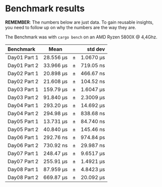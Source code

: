 Benchmark results
=================
**REMEMBER**: The numbers below are just data. To gain reusable insights, you need to follow up on
why the numbers are the way they are.

The Benchmark was with `cargo bench` on an AMD Ryzen 5800X @ 4,4Ghz.

| Benchmark         | Mean         |     |   std dev  |
|:------------------|:------------:|-----|-----------:|
| Day01 Part 1      | 28.556 µs	   | ±   | 1.0670 µs  |
| Day01 Part 2      | 33.966 µs	   | ±   | 719.05 ns  |
| Day02 Part 1      | 20.898 µs	   | ±   | 466.67 ns  |
| Day02 Part 2      | 21.608 µs	   | ±   | 104.52 ns  |
| Day03 Part 1      | 159.79 µs	   | ±   | 1.6047 µs  |
| Day03 Part 2      | 91.840 µs	   | ±   | 2.3009 µs  |
| Day04 Part 1      | 293.20 µs	   | ±   | 14.692 µs  |
| Day04 Part 2      | 294.98 µs	   | ±   | 838.68 ns  |
| Day05 Part 1      | 13.731 µs	   | ±   | 84.740 ns  |
| Day05 Part 2      | 40.840 µs	   | ±   | 145.46 ns  |
| Day06 Part 1      | 292.76 ns	   | ±   | 974.84 ps  |
| Day06 Part 2      | 730.92 ns	   | ±   | 29.987 ns  |
| Day07 Part 1      | 248.47 µs	   | ±   | 9.6517 µs  |
| Day07 Part 2      | 255.91 µs	   | ±   | 1.4921 µs  |
| Day08 Part 1      | 87.959 µs	   | ±   | 4.8423 µs  |
| Day08 Part 2      | 669.87 µs	   | ±   | 20.092 µs  |